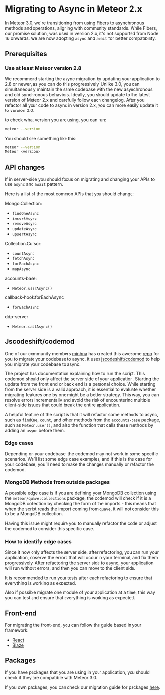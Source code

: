 # Migrating to Async in Meteor 2.x

In Meteor 3.0, we're transitioning from using Fibers to asynchronous methods and operations, aligning with community standards. While Fibers, our promise solution, was used in version 2.x, it's not supported from Node 16 onwards. We are now adopting `async` and `await` for better compatibility.

## Prerequisites

### Use at least Meteor version 2.8

We recommend starting the async migration by updating your application to 2.8 or newer,
as you can do this progressively. Unlike 3.0,
you can simultaneously maintain the same codebase with the new asynchronous and
old synchronous behaviors. Ideally, you should update to the latest version of Meteor 2.x
and carefully follow each changelog. After you refactor all your code to async in version 2.x,
you can more easily update it to version 3.0.

to check what version you are using, you can run:

```bash
meteor --version
```

You should see something like this:

```bash
meteor --version
Meteor <version>
```

## API changes

If in server-side you should focus on migrating and changing your APIs to use `async` and `await` pattern.

Here is a list of the most common APIs that you should change:

Mongo.Collection:
- `findOneAsync`
- `insertAsync`
- `removeAsync`
- `updateAsync`
- `upsertAsync`

Collection.Cursor:
- `countAsync`
- `fetchAsync`
- `forEachAsync`
- `mapAsync`

accounts-base:
- `Meteor.userAsync()`

callback-hook:forEachAsync
- `forEachAsync`

ddp-server
- `Meteor.callAsync()`


## Jscodeshift/codemod

One of our community members [minhna](https://github.com/minhna) has created this awesome
[repo](https://github.com/minhna/meteor-async-migration) for you to migrate your codebase to async.
it uses [jscodeshift/codemod](https://www.sitepoint.com/getting-started-with-codemods/) to help you migrate your codebase to async.

The project has documentation explaining how to run the script.
This codemod should only affect the server side of your application.
Starting the update from the front end or back end is a personal choice.
While starting from the server side is a valid approach, it is essential to evaluate whether migrating features one by one might be a better strategy.
This way, you can resolve errors incrementally and avoid the risk of encountering multiple client-side issues that could break the entire application.


A helpful feature of the script is that it will refactor some methods to async,
such as `findOne`, `count`, and other methods from the `accounts-base` package, such as `Meteor.user()`,
and also the function that calls these methods by adding an `async` before them.

### Edge cases

Depending on your codebase, the codemod may not work in some specific scenarios. We’ll list some edge case examples, and if this is the case for your codebase,
you’ll need to make the changes manually or refactor the codemod.

### MongoDB Methods from outside packages

A possible edge case is if you are defining your MongoDB collection using the `meteor/quave:collections` package,
the codemod will check if it is a MongoDB collection by checking the form of the imports - this
means that when the script reads the import coming from `quave`, it will not consider this to be a MongoDB collection.

Having this issue might require you to manually refactor the code or adjust the codemod to consider this specific case.

### How to identify edge cases

Since it now only affects the server side, after refactoring, you can run your application,
observe the errors that will occur in your terminal,
and fix them progressively. After refactoring the server side to async,
your application will run without errors, and then you can move to the client side.

It is recommended to run your tests after each refactoring to ensure that everything is working as expected.

Also if possible migrate one module of your application at a time, this way you can test and ensure that everything is working as expected.


## Front-end

For migrating the front-end, you can follow the guide based in your framework:

- [React](../front-end/react.md)
- [Blaze](../front-end/blaze.md)


## Packages

If you have packages that you are using in your application, you should check if they are compatible with Meteor 3.0.

If you own packages, you can check our migration guide for packages [here](../breaking-changes/upgrading-packages.md).
